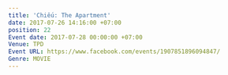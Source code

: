 ```yaml
---
title: 'Chiếu: The Apartment'
date: 2017-07-26 14:16:00 +07:00
position: 22
Event date: 2017-07-28 00:00:00 +07:00
Venue: TPD
Event URL: https://www.facebook.com/events/1907851896094847/
Genre: MOVIE
---
```


